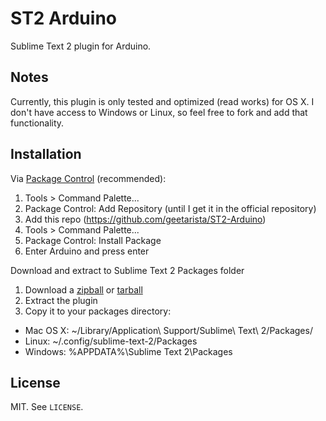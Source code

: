 # ST2 Arduino

Sublime Text 2 plugin for Arduino.

## Notes

Currently, this plugin is only tested and optimized (read works) for OS X. I don't have access to Windows or Linux, so feel free to fork and add that functionality.

## Installation

Via [Package Control](http://wbond.net/sublime_packages/package_control) (recommended):

1. Tools > Command Palette...
2. Package Control: Add Repository (until I get it in the official repository)
3. Add this repo (https://github.com/geetarista/ST2-Arduino)
4. Tools > Command Palette...
5. Package Control: Install Package
6. Enter Arduino and press enter

Download and extract to Sublime Text 2 Packages folder

1. Download a [zipball](https://github.com/geetarista/ST2-Arduino/zipball/master) or [tarball](https://github.com/geetarista/ST2-Arduino/tarball/master)
2. Extract the plugin
3. Copy it to your packages directory:
  * Mac OS X: ~/Library/Application\ Support/Sublime\ Text\ 2/Packages/
  * Linux: ~/.config/sublime-text-2/Packages
  * Windows: %APPDATA%\Sublime Text 2\Packages

## License

MIT. See `LICENSE`.
